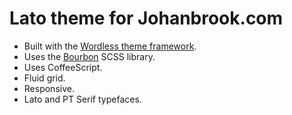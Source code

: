 # Lato theme for Johanbrook.com

- Built with the [Wordless theme framework](https://github.com/welaika/wordless).
- Uses the [Bourbon](https://github.com/thoughtbot/bourbon) SCSS library.
- Uses CoffeeScript.
- Fluid grid.
- Responsive.
- Lato and PT Serif typefaces.